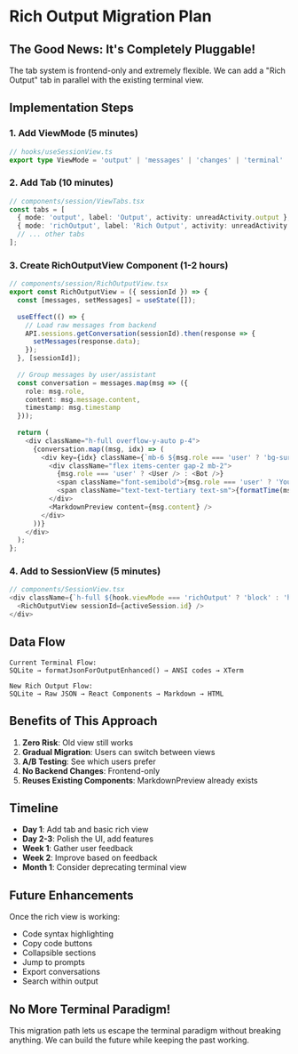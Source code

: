 # Rich Output Migration Plan

## The Good News: It's Completely Pluggable!

The tab system is frontend-only and extremely flexible. We can add a "Rich Output" tab in parallel with the existing terminal view.

## Implementation Steps

### 1. Add ViewMode (5 minutes)
```typescript
// hooks/useSessionView.ts
export type ViewMode = 'output' | 'messages' | 'changes' | 'terminal' | 'editor' | 'dashboard' | 'richOutput';
```

### 2. Add Tab (10 minutes)
```typescript
// components/session/ViewTabs.tsx
const tabs = [
  { mode: 'output', label: 'Output', activity: unreadActivity.output },
  { mode: 'richOutput', label: 'Rich Output', activity: unreadActivity.richOutput }, // NEW!
  // ... other tabs
];
```

### 3. Create RichOutputView Component (1-2 hours)
```typescript
// components/session/RichOutputView.tsx
export const RichOutputView = ({ sessionId }) => {
  const [messages, setMessages] = useState([]);
  
  useEffect(() => {
    // Load raw messages from backend
    API.sessions.getConversation(sessionId).then(response => {
      setMessages(response.data);
    });
  }, [sessionId]);
  
  // Group messages by user/assistant
  const conversation = messages.map(msg => ({
    role: msg.role,
    content: msg.message.content,
    timestamp: msg.timestamp
  }));
  
  return (
    <div className="h-full overflow-y-auto p-4">
      {conversation.map((msg, idx) => (
        <div key={idx} className={`mb-6 ${msg.role === 'user' ? 'bg-surface-secondary' : ''} rounded-lg p-4`}>
          <div className="flex items-center gap-2 mb-2">
            {msg.role === 'user' ? <User /> : <Bot />}
            <span className="font-semibold">{msg.role === 'user' ? 'You' : 'Claude'}</span>
            <span className="text-text-tertiary text-sm">{formatTime(msg.timestamp)}</span>
          </div>
          <MarkdownPreview content={msg.content} />
        </div>
      ))}
    </div>
  );
};
```

### 4. Add to SessionView (5 minutes)
```typescript
// components/SessionView.tsx
<div className={`h-full ${hook.viewMode === 'richOutput' ? 'block' : 'hidden'}`}>
  <RichOutputView sessionId={activeSession.id} />
</div>
```

## Data Flow

```
Current Terminal Flow:
SQLite → formatJsonForOutputEnhanced() → ANSI codes → XTerm

New Rich Output Flow:
SQLite → Raw JSON → React Components → Markdown → HTML
```

## Benefits of This Approach

1. **Zero Risk**: Old view still works
2. **Gradual Migration**: Users can switch between views
3. **A/B Testing**: See which users prefer
4. **No Backend Changes**: Frontend-only
5. **Reuses Existing Components**: MarkdownPreview already exists

## Timeline

- **Day 1**: Add tab and basic rich view
- **Day 2-3**: Polish the UI, add features
- **Week 1**: Gather user feedback
- **Week 2**: Improve based on feedback
- **Month 1**: Consider deprecating terminal view

## Future Enhancements

Once the rich view is working:
- Code syntax highlighting
- Copy code buttons
- Collapsible sections
- Jump to prompts
- Export conversations
- Search within output

## No More Terminal Paradigm!

This migration path lets us escape the terminal paradigm without breaking anything. We can build the future while keeping the past working.